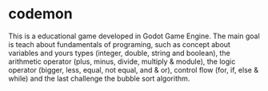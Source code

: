 # codemon
This is a educational game developed in Godot Game Engine. The main goal is teach about fundamentals of programing, such as concept about variables and yours types (integer, double, string  and boolean), the arithmetic operator (plus, minus, divide, multiply &amp; module), the logic operator (bigger, less, equal, not equal, and &amp; or), control flow (for, if, else &amp; while) and the last challenge the bubble sort algorithm.
